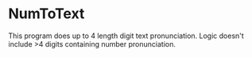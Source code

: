 # NumToText
This program does up to 4 length digit text pronunciation.
Logic doesn't include >4 digits containing number pronunciation.
